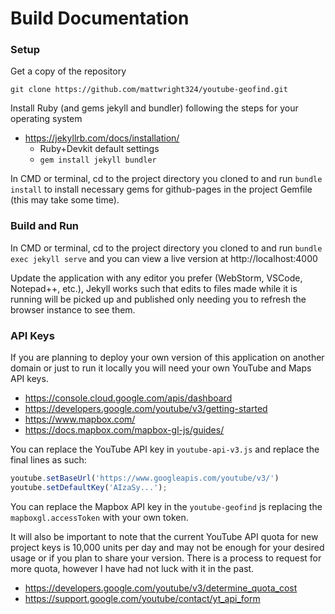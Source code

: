 Build Documentation
=

### Setup
Get a copy of the repository

```
git clone https://github.com/mattwright324/youtube-geofind.git
```

Install Ruby (and gems jekyll and bundler) following the steps for your operating system

- https://jekyllrb.com/docs/installation/
    - Ruby+Devkit default settings
    - `gem install jekyll bundler`

In CMD or terminal, cd to the project directory you cloned to and run `bundle install` to install necessary gems
for github-pages in the project Gemfile (this may take some time).

### Build and Run

In CMD or terminal, cd to the project directory you cloned to and run `bundle exec jekyll serve`
 and you can view a live version at http://localhost:4000

Update the application with any editor you prefer (WebStorm, VSCode, Notepad++, etc.), Jekyll works such that edits to files
made while it is running will be picked up and published only needing you to refresh the browser instance to see them.

### API Keys

If you are planning to deploy your own version of this application on another domain or just to run it locally you will need your own YouTube and Maps API keys.

- https://console.cloud.google.com/apis/dashboard
- https://developers.google.com/youtube/v3/getting-started
- https://www.mapbox.com/
- https://docs.mapbox.com/mapbox-gl-js/guides/

You can replace the YouTube API key in `youtube-api-v3.js` and replace the final lines as such:

```js
youtube.setBaseUrl('https://www.googleapis.com/youtube/v3/')
youtube.setDefaultKey('AIzaSy...');
```

You can replace the Mapbox API key in the `youtube-geofind` js replacing the `mapboxgl.accessToken` with your own token.

It will also be important to note that the current YouTube API quota for new project keys is 10,000 units per day and may not be enough for your desired usage or if you plan to share your version.
There is a process to request for more quota, however I have had not luck with it in the past.

- https://developers.google.com/youtube/v3/determine_quota_cost
- https://support.google.com/youtube/contact/yt_api_form
